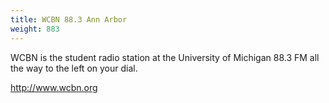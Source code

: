 ```yaml
---
title: WCBN 88.3 Ann Arbor
weight: 883
---
```

WCBN is the student radio station at the University of Michigan
88.3 FM all the way to the left on your dial.

http://www.wcbn.org
